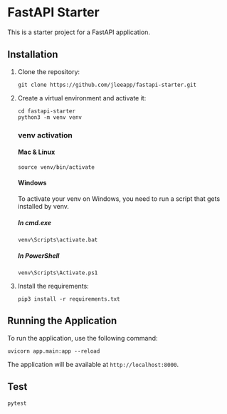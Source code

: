 # FastAPI Starter

This is a starter project for a FastAPI application.

## Installation

1. Clone the repository:

   ```
   git clone https://github.com/jleeapp/fastapi-starter.git
   ```

2. Create a virtual environment and activate it:

   ```
   cd fastapi-starter
   python3 -m venv venv
   ```

   ### venv activation

   #### Mac & Linux

   ```
   source venv/bin/activate
   ```

   #### Windows 

   To activate your venv on Windows, you need to run a script that gets installed by venv.

   ##### In cmd.exe

   ```
   venv\Scripts\activate.bat
   ```

   ##### In PowerShell

   ```
   venv\Scripts\Activate.ps1
   ```


3. Install the requirements:

   ```
   pip3 install -r requirements.txt
   ```

## Running the Application

To run the application, use the following command:

```
uvicorn app.main:app --reload
```

The application will be available at `http://localhost:8000`.


## Test

```
pytest
```